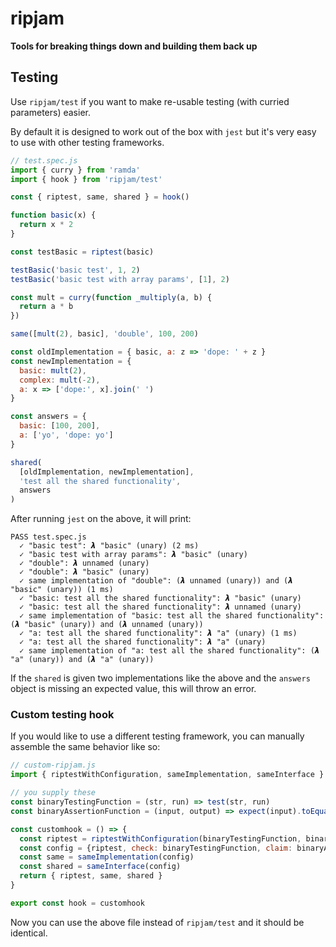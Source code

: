 # ripjam

**Tools for breaking things down and building them back up**

## Testing

Use `ripjam/test` if you want to make re-usable testing (with curried parameters) easier.

By default it is designed to work out of the box with `jest` but it's very easy to use with other testing frameworks.

```js
// test.spec.js
import { curry } from 'ramda'
import { hook } from 'ripjam/test'

const { riptest, same, shared } = hook()

function basic(x) {
  return x * 2
}

const testBasic = riptest(basic)

testBasic('basic test', 1, 2)
testBasic('basic test with array params', [1], 2)

const mult = curry(function _multiply(a, b) {
  return a * b
})

same([mult(2), basic], 'double', 100, 200)

const oldImplementation = { basic, a: z => 'dope: ' + z }
const newImplementation = {
  basic: mult(2),
  complex: mult(-2),
  a: x => ['dope:', x].join(' ')
}

const answers = {
  basic: [100, 200],
  a: ['yo', 'dope: yo']
}

shared(
  [oldImplementation, newImplementation],
  'test all the shared functionality',
  answers
)
```

After running `jest` on the above, it will print:

```
PASS test.spec.js
  ✓ "basic test": 𝞴 "basic" (unary) (2 ms)
  ✓ "basic test with array params": 𝞴 "basic" (unary)
  ✓ "double": 𝞴 unnamed (unary)
  ✓ "double": 𝞴 "basic" (unary)
  ✓ same implementation of "double": (𝞴 unnamed (unary)) and (𝞴 "basic" (unary)) (1 ms)
  ✓ "basic: test all the shared functionality": 𝞴 "basic" (unary)
  ✓ "basic: test all the shared functionality": 𝞴 unnamed (unary)
  ✓ same implementation of "basic: test all the shared functionality": (𝞴 "basic" (unary)) and (𝞴 unnamed (unary))
  ✓ "a: test all the shared functionality": 𝞴 "a" (unary) (1 ms)
  ✓ "a: test all the shared functionality": 𝞴 "a" (unary)
  ✓ same implementation of "a: test all the shared functionality": (𝞴 "a" (unary)) and (𝞴 "a" (unary))
```

If the `shared` is given two implementations like the above and the `answers` object is missing an expected value, this will throw an error.

### Custom testing hook

If you would like to use a different testing framework, you can manually assemble the same behavior like so:
```js
// custom-ripjam.js
import { riptestWithConfiguration, sameImplementation, sameInterface } from 'ripjam/test'

// you supply these
const binaryTestingFunction = (str, run) => test(str, run)
const binaryAssertionFunction = (input, output) => expect(input).toEqual(output)

const customhook = () => {
  const riptest = riptestWithConfiguration(binaryTestingFunction, binaryAssertionFunction)
  const config = {riptest, check: binaryTestingFunction, claim: binaryAssertionFunction}
  const same = sameImplementation(config)
  const shared = sameInterface(config)
  return { riptest, same, shared }
}

export const hook = customhook
```

Now you can use the above file instead of `ripjam/test` and it should be identical.
